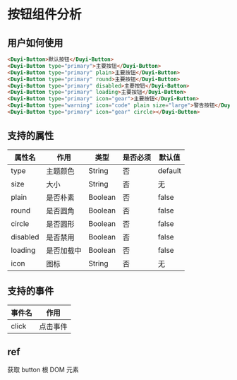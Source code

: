 # 按钮组件分析



## 用户如何使用

```html
<Duyi-Button>默认按钮</Duyi-Button>
<Duyi-Button type="primary">主要按钮</Duyi-Button>
<Duyi-Button type="primary" plain>主要按钮</Duyi-Button>
<Duyi-Button type="primary" round>主要按钮</Duyi-Button>
<Duyi-Button type="primary" disabled>主要按钮</Duyi-Button>
<Duyi-Button type="primary" loading>主要按钮</Duyi-Button>
<Duyi-Button type="primary" icon="gear">主要按钮</Duyi-Button>
<Duyi-Button type="warning" icon="code" plain size="large">警告按钮</Duyi-Button>
<Duyi-Button type="primary" icon="gear" circle></Duyi-Button>
```



## 支持的属性

| 属性名   | 作用       | 类型    | 是否必须 | 默认值  |
| -------- | ---------- | ------- | -------- | ------- |
| type     | 主题颜色   | String  | 否       | default |
| size     | 大小       | String  | 否       | 无      |
| plain    | 是否朴素   | Boolean | 否       | false   |
| round    | 是否圆角   | Boolean | 否       | false   |
| circle   | 是否圆形   | Boolean | 否       | false   |
| disabled | 是否禁用   | Boolean | 否       | false   |
| loading  | 是否加载中 | Boolean | 否       | false   |
| icon     | 图标       | String  | 否       | 无      |



## 支持的事件

| 事件名 | 作用     |
| ------ | -------- |
| click  | 点击事件 |





## ref

获取 button 根 DOM 元素